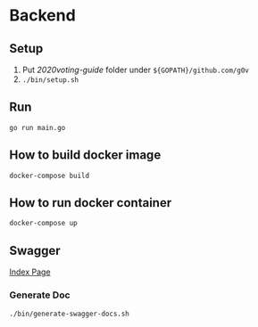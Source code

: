 # Backend

## Setup

1. Put _2020voting-guide_ folder under `${GOPATH}/github.com/g0v`
2. `./bin/setup.sh`

## Run

`go run main.go`

## How to build docker image

`docker-compose build`

## How to run docker container

`docker-compose up`

## Swagger

[Index Page](http://localhost:9000/api/swagger/index.html)

### Generate Doc

`./bin/generate-swagger-docs.sh`
